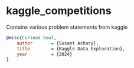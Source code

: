 # kaggle_competitions
Contains various problem statements from kaggle

```bibtex
@misc{Curious Soul,
    author       = {Susant Achary},
    title        = {Kaggle Data Exploration},
    year         = {2024}
}
```
